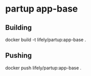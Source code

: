 # partup app-base

## Building
docker build -t lifely/partup:app-base .

## Pushing
docker push lifely/partup:app-base .
